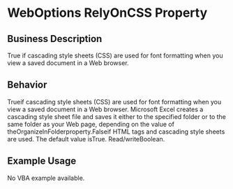 # WebOptions RelyOnCSS Property

## Business Description
True if cascading style sheets (CSS) are used for font formatting when you view a saved document in a Web browser.

## Behavior
Trueif cascading style sheets (CSS) are used for font formatting when you view a saved document in a Web browser. Microsoft Excel creates a cascading style sheet file and saves it either to the specified folder or to the same folder as your Web page, depending on the value of theOrganizeInFolderproperty.Falseif HTML <FONT> tags and cascading style sheets are used. The default value isTrue. Read/writeBoolean.

## Example Usage
No VBA example available.